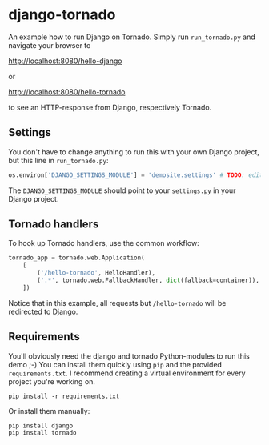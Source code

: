 django-tornado
==============

An example how to run Django on Tornado. Simply run `run_tornado.py` and navigate your browser to

  [http://localhost:8080/hello-django](http://localhost:8080/hello-django)

or

  [http://localhost:8080/hello-tornado](http://localhost:8080/hello-tornado)

to see an HTTP-response from Django, respectively Tornado.

Settings
--------

You don't have to change anything to run this with your own Django project, but this line in `run_tornado.py`:

```python
os.environ['DJANGO_SETTINGS_MODULE'] = 'demosite.settings' # TODO: edit this
```

The `DJANGO_SETTINGS_MODULE` should point to your `settings.py` in your Django project.

Tornado handlers
----------------

To hook up Tornado handlers, use the common workflow:

```python
tornado_app = tornado.web.Application(
    [
        ('/hello-tornado', HelloHandler),
        ('.*', tornado.web.FallbackHandler, dict(fallback=container)),
    ])
```

Notice that in this example, all requests but `/hello-tornado` will be redirected to Django.

Requirements
------------

You'll obviously need the django and tornado Python-modules to run this demo ;-) You can install them quickly using `pip` and the provided `requirements.txt`. I recommend creating a virtual environment for every project you're working on.

`pip install -r requirements.txt`

Or install them manually:

```
pip install django
pip install tornado
```

